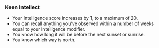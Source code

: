 ### Keen Intellect

- Your Intelligence score increases by 1, to a maximum of 20.
- You can recall anything you’ve observed within a number of weeks equal to your Intelligence modifier.
- You know how long it will be before the next sunset or sunrise.
- You know which way is north.
